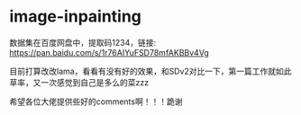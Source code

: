 # image-inpainting

数据集在百度网盘中，提取码1234，链接: https://pan.baidu.com/s/1r76AIYuFSD78mfAKBBv4Vg 

目前打算改改lama，看看有没有好的效果，和SDv2对比一下，第一篇工作就如此草率，又一次感觉到自己是多么的菜zzz

希望各位大佬提供些好的comments啊！！！跪谢
